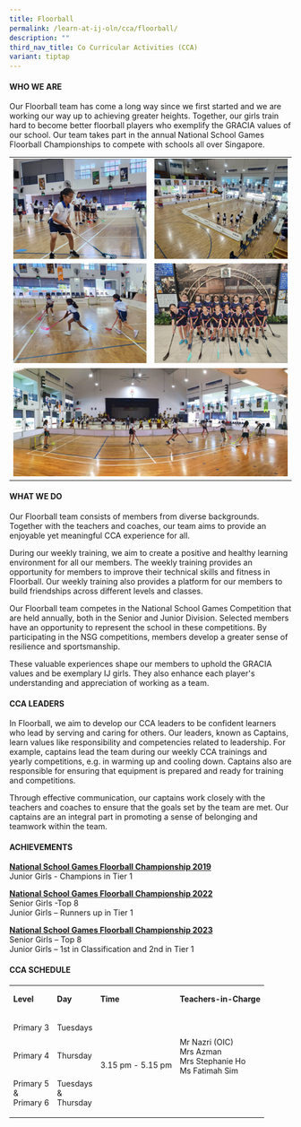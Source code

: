 ```yaml
---
title: Floorball
permalink: /learn-at-ij-oln/cca/floorball/
description: ""
third_nav_title: Co Curricular Activities (CCA)
variant: tiptap
---
```

<h4>WHO WE ARE</h4><p>Our Floorball team has come a long way since we first started and we are working our way up to achieving greater heights. Together, our girls train hard to become better floorball players who exemplify the GRACIA values of our school. Our team takes part in the annual National School Games Floorball Championships to compete with schools all over Singapore.</p><table><tbody><tr><td rowspan="1" colspan="1"><div class="isomer-image-wrapper"><img style="width: 100%" height="auto" width="100%" alt="" src="/images/CCAPics/Floorball1w.jpg"></div></td><td rowspan="1" colspan="1"><div class="isomer-image-wrapper"><img style="width: 100%" height="auto" width="100%" alt="" src="/images/CCAPics/Floorball2w.jpg"></div></td></tr><tr><td rowspan="1" colspan="1"><div class="isomer-image-wrapper"><img style="width: 100%" height="auto" width="100%" alt="" src="/images/CCAPics/Floorball4w.jpg"></div></td><td rowspan="1" colspan="1"><div class="isomer-image-wrapper"><img style="width: 100%" height="auto" width="100%" alt="" src="/images/CCAPics/Floorball3w.jpg"></div></td></tr><tr><td rowspan="1" colspan="2"><div class="isomer-image-wrapper"><img style="width: 100%" height="auto" width="100%" alt="" src="/images/CCAPics/Floorball5w.jpg"></div></td></tr></tbody></table><h4>WHAT WE DO</h4><p>Our Floorball team consists of members from diverse backgrounds. Together with the teachers and coaches, our team aims to provide an enjoyable yet meaningful CCA experience for all.</p><p>During our weekly training, we aim to create a positive and healthy learning environment for all our members. The weekly training provides an opportunity for members to improve their technical skills and fitness in Floorball. Our weekly training also provides a platform for our members to build friendships across different levels and classes.</p><p>Our Floorball team competes in the National School Games Competition that are held annually, both in the Senior and Junior Division. Selected members have an opportunity to represent the school in these competitions. By participating in the NSG competitions, members develop a greater sense of resilience and sportsmanship.</p><p>These valuable experiences shape our members to uphold the GRACIA values and be exemplary IJ girls. They also enhance each player's understanding and appreciation of working as a team.</p><h4>CCA LEADERS</h4><p>In Floorball, we aim to develop our CCA leaders to be confident learners who lead by serving and caring for others. Our leaders, known as Captains, learn values like responsibility and competencies related to leadership. For example, captains lead the team during our weekly CCA trainings and yearly competitions, e.g. in warming up and cooling down. Captains also are responsible for ensuring that equipment is prepared and ready for training and competitions.</p><p>Through effective communication, our captains work closely with the teachers and coaches to ensure that the goals set by the team are met. Our captains are an integral part in promoting a sense of belonging and teamwork within the team.</p><h4>ACHIEVEMENTS</h4><p><strong><u>National School Games Floorball Championship 2019</u></strong><br>Junior Girls - Champions in Tier 1</p><p><strong><u>National School Games Floorball Championship 2022</u></strong><br>Senior Girls -Top 8<br>Junior Girls – Runners up in Tier 1</p><p><strong><u>National School Games Floorball Championship 2023</u></strong><br>Senior Girls – Top 8<br>Junior Girls – 1st in Classification and 2nd in Tier 1</p><h4>CCA SCHEDULE</h4><table><tbody><tr><td rowspan="1" colspan="1"><p><strong>Level</strong></p></td><td rowspan="1" colspan="1"><p><strong>Day</strong></p></td><td rowspan="1" colspan="1"><p><strong>Time</strong></p></td><td rowspan="1" colspan="1"><p><strong>Teachers-in-Charge</strong></p></td></tr><tr><td rowspan="1" colspan="1"><p>Primary 3</p></td><td rowspan="1" colspan="1"><p>Tuesdays</p></td><td rowspan="3" colspan="1"><p>3.15 pm - 5.15 pm</p></td><td rowspan="3" colspan="1"><p>Mr Nazri (OIC)<br>Mrs Azman<br>Mrs Stephanie Ho<br>Ms Fatimah Sim</p><p><br></p></td></tr><tr><td rowspan="1" colspan="1"><p>Primary 4</p></td><td rowspan="1" colspan="1"><p>Thursday</p></td></tr><tr><td rowspan="1" colspan="1"><p>Primary 5<br>&amp;<br>Primary 6</p></td><td rowspan="1" colspan="1"><p>Tuesdays<br>&amp;<br>Thursday</p></td></tr></tbody></table><p></p>